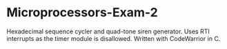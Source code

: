 # Microprocessors-Exam-2
Hexadecimal sequence cycler and quad-tone siren generator.  Uses RTI interrupts as the timer module is disallowed.  Written with CodeWarrior in C.
